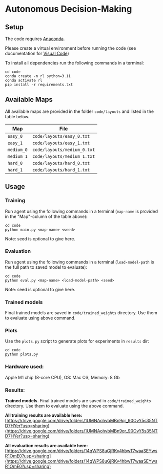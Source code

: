 # Autonomous Decision-Making

## Setup

The code requires [Anaconda](https://www.anaconda.com/download).

Please create a virtual environment before running the code (see documentation for [Visual Code](https://code.visualstudio.com/docs/python/environments))

To install all dependencies run the following commands in a terminal:
```
cd code
conda create -n rl python=3.11
conda activate rl
pip install -r requirements.txt
```

## Available Maps

All available maps are provided in the folder `code/layouts` and listed in the table below.

| Map   		| File                      |
|---------------|---------------------------|
| `easy_0`      | `code/layouts/easy_0.txt` |
| `easy_1`      | `code/layouts/easy_1.txt` |
| `medium_0`    | `code/layouts/medium_0.txt` |
| `medium_1`    | `code/layouts/medium_1.txt` |
| `hard_0`      | `code/layouts/hard_0.txt` |
| `hard_1`      | `code/layouts/hard_1.txt` |


## Usage

### Training 
Run agent using the following commands in a terminal (`map-name` is provided in the "Map"-column of the table above):
```
cd code
python main.py <map-name> <seed> 
```
Note: seed is optional to give here. 

### Evaluation 

Run agent using the following commands in a terminal (`load-model-path` is the full path to saved model to evaluate):
```
cd code
python eval.py <map-name> <load-model-path> <seed> 
```
Note: seed is optional to give here. 

### Trained models  

Final trained models are saved in `code/trained_weights` directory. Use them to evaluate using above command. 

### Plots 

Use the `plots.py` script to generate plots for experiments in `results` dir: 
```
cd code
python plots.py 
```
### Hardware used: 
Apple M1 chip (8-core CPU), OS: Mac OS, Memory: 8 Gb 

### Results: 

**Trained models.** Final trained models are saved in `code/trained_weights` directory. Use them to evaluate using the above command.

**All training results are available here:**  
[https://drive.google.com/drive/folders/1UMNAohvbMBn9qr_90OvY5s35NTD7HYer?usp=sharing](https://drive.google.com/drive/folders/1UMNAohvbMBn9qr_90OvY5s35NTD7HYer?usp=sharing)

**All evaluation results are available here:**  
[https://drive.google.com/drive/folders/14qWPS8uGjRKv4hbwT7waaSEYwsR1OmE0?usp=sharing](https://drive.google.com/drive/folders/14qWPS8uGjRKv4hbwT7waaSEYwsR1OmE0?usp=sharing)


